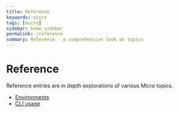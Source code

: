 ```yaml
---
title: Reference
keywords: micro
tags: [micro]
sidebar: home_sidebar
permalink: /reference
summary: Reference - a comprehensive look at topics
---
```


# Reference

Reference entries are in depth explorations of various Micro topics.

- [Environments](environments)
- [CLI usage](cli)